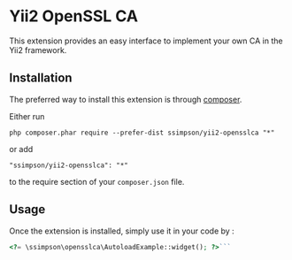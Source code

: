 Yii2 OpenSSL CA
===============
This extension provides an easy interface to implement your own CA in the Yii2 framework.

Installation
------------

The preferred way to install this extension is through [composer](http://getcomposer.org/download/).

Either run

```
php composer.phar require --prefer-dist ssimpson/yii2-opensslca "*"
```

or add

```
"ssimpson/yii2-opensslca": "*"
```

to the require section of your `composer.json` file.


Usage
-----

Once the extension is installed, simply use it in your code by  :

```php
<?= \ssimpson\opensslca\AutoloadExample::widget(); ?>```